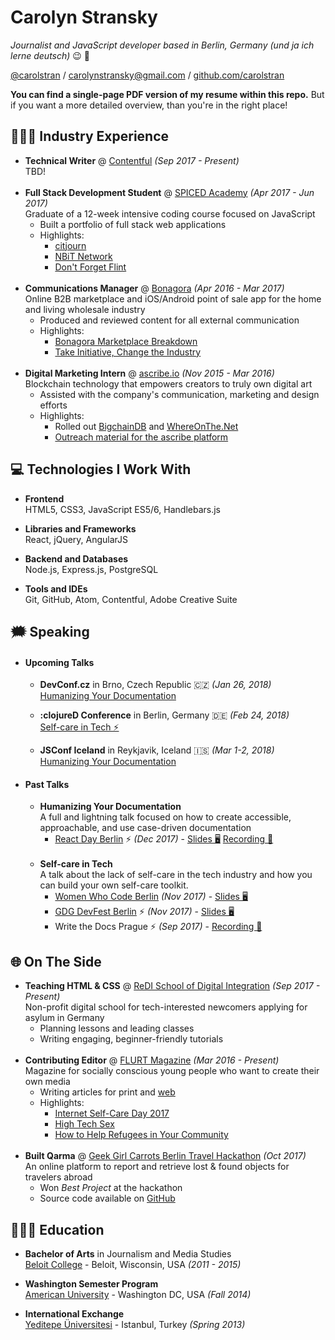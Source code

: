 # Carolyn Stransky
_Journalist and JavaScript developer based in Berlin, Germany_
_(und ja ich lerne deutsch)_ 😉 🥨

[@carolstran](https://twitter.com/carolstran) / [carolynstransky@gmail.com](mailto:carolynstransky@gmail.com) / [github.com/carolstran](https://github.com/carolstran)

**You can find a single-page PDF version of my resume within this repo.** But if you want a more detailed overview, than you're in the right place!

## 👩🏻‍💻 Industry Experience

* **Technical Writer** @ [Contentful](https://www.contentful.com/) _(Sep 2017 - Present)_ <br>
TBD!
<br><br>
* **Full Stack Development Student** @ [SPICED Academy](https://www.spiced-academy.com/) _(Apr 2017 - Jun 2017)_ <br>
Graduate of a 12-week intensive coding course focused on JavaScript
    * Built a portfolio of full stack web applications
    * Highlights:
        * [citjourn](https://github.com/carolstran/citjourn)
        * [NBiT Network](https://github.com/carolstran/nbit-network)
        * [Don't Forget Flint](https://github.com/carolstran/dont-forget-flint)
<br><br>
* **Communications Manager** @ [Bonagora](https://medium.com/@bonagora/bonagora-is-closing-d31678e74b4e) _(Apr 2016 - Mar 2017)_ <br>
Online B2B marketplace and iOS/Android point of sale app for the home and living wholesale industry
    * Produced and reviewed content for all external communication
    * Highlights:
        * [Bonagora Marketplace Breakdown](https://www.linkedin.com/in/carolstran/detail/treasury/position:802015431/)
        * [Take Initiative, Change the Industry](https://medium.com/@bonagora/take-initiative-change-the-industry-abccaf5f9a64)
<br><br>
* **Digital Marketing Intern** @ [ascribe.io](https://www.ascribe.io/) _(Nov 2015 - Mar 2016)_ <br>
Blockchain technology that empowers creators to truly own digital art
    * Assisted with the company's communication, marketing and design efforts
    * Highlights:
        * Rolled out [BigchainDB](https://www.bigchaindb.com/) and [WhereOnThe.Net](https://www.whereonthe.net/)
        * [Outreach material for the ascribe platform](https://www.linkedin.com/in/carolstran/detail/treasury/position:763046435/)

## 💻 Technologies I Work With

* **Frontend**<br>
HTML5, CSS3, JavaScript ES5/6, Handlebars.js

* **Libraries and Frameworks**<br>
React, jQuery, AngularJS

* **Backend and Databases**<br>
Node.js, Express.js, PostgreSQL

* **Tools and IDEs**<br>
Git, GitHub, Atom, Contentful, Adobe Creative Suite

## 🗯 Speaking

* #### Upcoming Talks
    * **DevConf.cz** in Brno, Czech Republic 🇨🇿  _(Jan 26, 2018)_
    <br>[Humanizing Your Documentation](https://devconfcz2018.sched.com/event/DJVT/humanizing-your-documentation)

    * **:clojureD Conference** in Berlin, Germany 🇩🇪 _(Feb 24, 2018)_
    <br>[Self-care in Tech ⚡️](http://clojured.de/schedule/#carolynStransky)

    * **JSConf Iceland** in Reykjavik, Iceland 🇮🇸 _(Mar 1-2, 2018)_ <br>[Humanizing Your Documentation](https://2018.jsconf.is/speakers/carolyn-stransky/)

* #### Past Talks
    * **Humanizing Your Documentation** <br>
    A full and lightning talk focused on how to create accessible, approachable, and use case-driven documentation
        * [React Day Berlin](http://reactday.berlin/#speakers) ⚡️ _(Dec 2017)_ - [Slides 🖥](https://speakerdeck.com/carolstran/humanizing-your-documentation-lighting-talk) [Recording 🎥](https://www.youtube.com/watch?v=jY2xglypPkQ)
<br><br>
    * **Self-care in Tech** <br>
    A talk about the lack of self-care in the tech industry and how you can build your own self-care toolkit.
        * [Women Who Code Berlin](https://www.meetup.com/Women-Who-Code-Berlin-Germany/events/244628599/) _(Nov 2017)_ - [Slides 🖥](https://speakerdeck.com/carolstran/self-care-in-tech)
        * [GDG DevFest Berlin](https://2017.devfest-berlin.de/schedule/day2?sessionId=2010021) ⚡️ _(Nov 2017)_ - [Slides 🖥](https://speakerdeck.com/carolstran/self-care-in-tech)
        * Write the Docs Prague ⚡️ _(Sep 2017)_ - [Recording 🎥](https://www.youtube.com/watch?v=NDOJnMsELJU)

## 🌐  On The Side

* **Teaching HTML & CSS** @ [ReDI School of Digital Integration](https://www.redi-school.org/) _(Sep 2017 - Present)_<br>
Non-profit digital school for tech-interested newcomers applying for asylum in Germany
    * Planning lessons and leading classes
    * Writing engaging, beginner-friendly tutorials
<br><br>
* **Contributing Editor** @ [FLURT Magazine](http://www.flurtmag.com/) _(Mar 2016 - Present)_ <br>
Magazine for socially conscious young people who want to create their own media
    * Writing articles for print and [web](http://www.flurtmag.com/author/carolyn-stransky/)
    * Highlights:
        * [Internet Self-Care Day 2017](http://www.flurtmag.com/2017/08/internet-self-care-day-2017/)
        * [High Tech Sex](https://medium.com/@carolstran/high-tech-sex-46b44c581129?lipi=urn%3Ali%3Apage%3Ad_flagship3_profile_view_base_treasury%3BSSv4DUfPTnSJsQJRoRhdjQ%3D%3D)
        * [How to Help Refugees in Your Community](http://www.flurtmag.com/2016/08/how-to-help-refugees-in-your-community/)
<br><br>
* **Built Qarma** @ [Geek Girl Carrots Berlin Travel Hackathon](http://www.hacklikeagirl.co/) _(Oct 2017)_ <br>
An online platform to report and retrieve lost & found objects for travelers abroad
    * Won _Best Project_ at the hackathon
    * Source code available on [GitHub](https://github.com/lcorr8/qarma)


## 👩🏻‍🎓 Education

* **Bachelor of Arts** in Journalism and Media Studies<br>
[Beloit College](https://www.beloit.edu/search/?q=carolyn+stransky&x=0&y=0&as_sitesearch=https%3A%2F%2Fwww.beloit.edu%2F) - Beloit, Wisconsin, USA _(2011 - 2015)_

* **Washington Semester Program**<br>
[American University](https://www.beloit.edu/campus/news/?story_id=427353) - Washington DC, USA _(Fall 2014)_

* **International Exchange**<br>
[Yeditepe Üniversitesi](https://www.beloit.edu/campus/news/?story_id=381343) - Istanbul, Turkey _(Spring 2013)_
